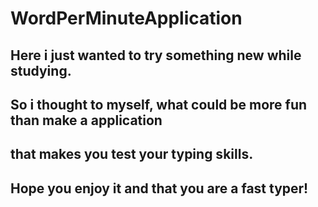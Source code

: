# WordPerMinuteApplication

## Here i just wanted to try something new while studying.

## So i thought to myself, what could be more fun than make a application

## that makes you test your typing skills.

## Hope you enjoy it and that you are a fast typer!
